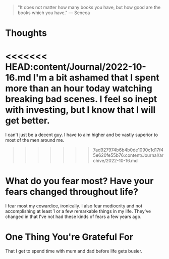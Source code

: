 
> \"It does not matter how many books you have, but how good are the books which you have.\" — Seneca

# Thoughts
<<<<<<< HEAD:content/Journal/2022-10-16.md
I'm a bit ashamed that I spent more than an hour today watching breaking bad scenes. I feel so inept with investing, but I know that I will get better.
=======
I can't just be a decent guy. I have to aim higher and be vastly superior to most of the men around me.
>>>>>>> 7ad927974b6b4b0de1090c1d17f45e620fe55b76:content/Journal/archive/2022-10-16.md

# What do you fear most? Have your fears changed throughout life?
I fear most my cowardice, ironically. I also fear mediocrity and not accomplishing at least 1 or a few remarkable things in my life. They've changed in that I've not had these kinds of fears a few years ago.

# One Thing You're Grateful For
That I get to spend time with mum and dad before life gets busier.
